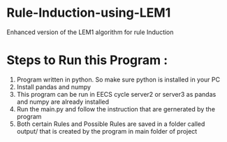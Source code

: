 # Rule-Induction-using-LEM1

Enhanced version of the LEM1 algorithm for rule Induction

Steps to Run this Program :
===========================

  1.  Program written in python. So make sure python is installed in your PC
  2.  Install pandas and numpy
  3.  This program can be run in EECS cycle server2 or server3 as pandas and numpy
      are already installed
  4.  Run the main.py and follow the instruction that are gernerated by the program
  5.  Both certain Rules and Possible Rules are saved in a folder called output/
      that is created by the program in main folder of project
